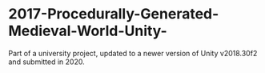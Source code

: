 # 2017-Procedurally-Generated-Medieval-World-Unity-
Part of a university project, updated to a newer version of Unity v2018.30f2 and submitted in 2020.
